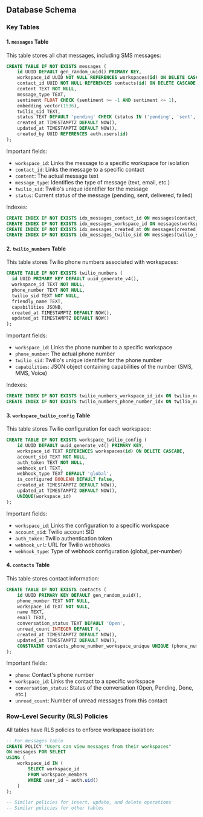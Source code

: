 ## Database Schema

### Key Tables

#### 1. `messages` Table

This table stores all chat messages, including SMS messages:

```sql
CREATE TABLE IF NOT EXISTS messages (
    id UUID DEFAULT gen_random_uuid() PRIMARY KEY,
    workspace_id UUID NOT NULL REFERENCES workspaces(id) ON DELETE CASCADE,
    contact_id UUID NOT NULL REFERENCES contacts(id) ON DELETE CASCADE,
    content TEXT NOT NULL,
    message_type TEXT,
    sentiment FLOAT CHECK (sentiment >= -1 AND sentiment <= 1),
    embedding vector(1536),
    twilio_sid TEXT,
    status TEXT DEFAULT 'pending' CHECK (status IN ('pending', 'sent', 'delivered', 'failed')),
    created_at TIMESTAMPTZ DEFAULT NOW(),
    updated_at TIMESTAMPTZ DEFAULT NOW(),
    created_by UUID REFERENCES auth.users(id)
);
```

Important fields:
- `workspace_id`: Links the message to a specific workspace for isolation
- `contact_id`: Links the message to a specific contact
- `content`: The actual message text
- `message_type`: Identifies the type of message (text, email, etc.)
- `twilio_sid`: Twilio's unique identifier for the message
- `status`: Current status of the message (pending, sent, delivered, failed)

Indexes:
```sql
CREATE INDEX IF NOT EXISTS idx_messages_contact_id ON messages(contact_id);
CREATE INDEX IF NOT EXISTS idx_messages_workspace_id ON messages(workspace_id);
CREATE INDEX IF NOT EXISTS idx_messages_created_at ON messages(created_at DESC);
CREATE INDEX IF NOT EXISTS idx_messages_twilio_sid ON messages(twilio_sid) WHERE twilio_sid IS NOT NULL;
```

#### 2. `twilio_numbers` Table

This table stores Twilio phone numbers associated with workspaces:

```sql
CREATE TABLE IF NOT EXISTS twilio_numbers (
  id UUID PRIMARY KEY DEFAULT uuid_generate_v4(),
  workspace_id TEXT NOT NULL,
  phone_number TEXT NOT NULL,
  twilio_sid TEXT NOT NULL,
  friendly_name TEXT,
  capabilities JSONB,
  created_at TIMESTAMPTZ DEFAULT NOW(),
  updated_at TIMESTAMPTZ DEFAULT NOW()
);
```

Important fields:
- `workspace_id`: Links the phone number to a specific workspace
- `phone_number`: The actual phone number
- `twilio_sid`: Twilio's unique identifier for the phone number
- `capabilities`: JSON object containing capabilities of the number (SMS, MMS, Voice)

Indexes:
```sql
CREATE INDEX IF NOT EXISTS twilio_numbers_workspace_id_idx ON twilio_numbers(workspace_id);
CREATE INDEX IF NOT EXISTS twilio_numbers_phone_number_idx ON twilio_numbers(phone_number);
```

#### 3. `workspace_twilio_config` Table

This table stores Twilio configuration for each workspace:

```sql
CREATE TABLE IF NOT EXISTS workspace_twilio_config (
    id UUID DEFAULT uuid_generate_v4() PRIMARY KEY,
    workspace_id TEXT REFERENCES workspaces(id) ON DELETE CASCADE,
    account_sid TEXT NOT NULL,
    auth_token TEXT NOT NULL,
    webhook_url TEXT,
    webhook_type TEXT DEFAULT 'global',
    is_configured BOOLEAN DEFAULT false,
    created_at TIMESTAMPTZ DEFAULT NOW(),
    updated_at TIMESTAMPTZ DEFAULT NOW(),
    UNIQUE(workspace_id)
);
```

Important fields:
- `workspace_id`: Links the configuration to a specific workspace
- `account_sid`: Twilio account SID
- `auth_token`: Twilio authentication token
- `webhook_url`: URL for Twilio webhooks
- `webhook_type`: Type of webhook configuration (global, per-number)

#### 4. `contacts` Table

This table stores contact information:

```sql
CREATE TABLE IF NOT EXISTS contacts (
    id UUID PRIMARY KEY DEFAULT gen_random_uuid(),
    phone_number TEXT NOT NULL,
    workspace_id TEXT NOT NULL,
    name TEXT,
    email TEXT,
    conversation_status TEXT DEFAULT 'Open',
    unread_count INTEGER DEFAULT 0,
    created_at TIMESTAMPTZ DEFAULT NOW(),
    updated_at TIMESTAMPTZ DEFAULT NOW(),
    CONSTRAINT contacts_phone_number_workspace_unique UNIQUE (phone_number, workspace_id)
);
```

Important fields:
- `phone`: Contact's phone number
- `workspace_id`: Links the contact to a specific workspace
- `conversation_status`: Status of the conversation (Open, Pending, Done, etc.)
- `unread_count`: Number of unread messages from this contact

### Row-Level Security (RLS) Policies

All tables have RLS policies to enforce workspace isolation:

```sql
-- For messages table
CREATE POLICY "Users can view messages from their workspaces"
ON messages FOR SELECT
USING (
    workspace_id IN (
        SELECT workspace_id 
        FROM workspace_members 
        WHERE user_id = auth.uid()
    )
);

-- Similar policies for insert, update, and delete operations
-- Similar policies for other tables
```
